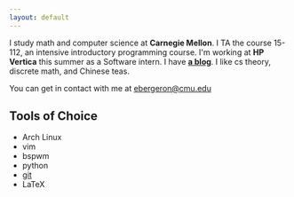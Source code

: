 ```yaml
---
layout: default
---
```


I study math and computer science at **Carnegie Mellon**. I TA the course 15-112, an intensive introductory programming course. I'm working at **HP Vertica** this summer as a Software intern. I have **[a blog](http://dfa.io)**. I like cs theory, discrete math, and Chinese teas.

You can get in contact with me at ebergeron@cmu.edu

## Tools of Choice
* Arch Linux
* vim
* bspwm
* python
* [git](http://github.com/evanbergeron)
* LaTeX
